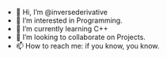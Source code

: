 - 👋 Hi, I’m @inversederivative
- 👀 I’m interested in Programming.
- 🌱 I’m currently learning C++
- 💞️ I’m looking to collaborate on Projects.
- 📫 How to reach me: if you know, you know.

<!---
inversederivative/inversederivative is a ✨ special ✨ repository because its `README.md` (this file) appears on your GitHub profile.
You can click the Preview link to take a look at your changes.
--->
